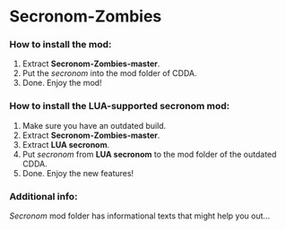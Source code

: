 # Secronom-Zombies

### How to install the mod:
1. Extract **Secronom-Zombies-master**.
2. Put the _secronom_ into the mod folder of CDDA.
3. Done. Enjoy the mod!

### How to install the LUA-supported secronom mod:
1. Make sure you have an outdated build.
2. Extract **Secronom-Zombies-master**.
3. Extract **LUA secronom**.
4. Put _secronom_ from **LUA secronom** to the mod folder of the outdated CDDA.
5. Done. Enjoy the new features!

### Additional info:
_Secronom_ mod folder has informational texts that might help you out...
